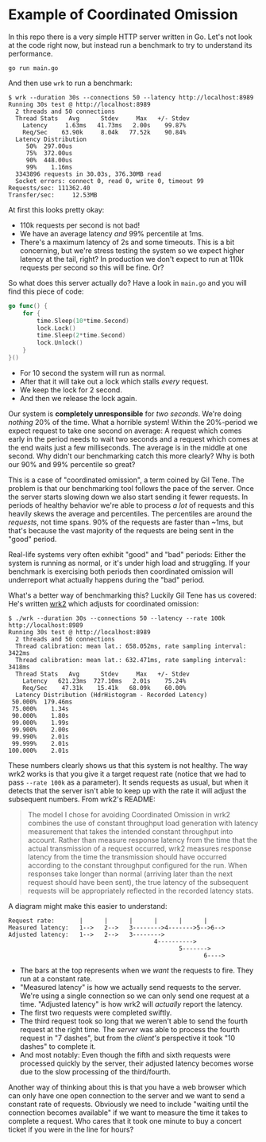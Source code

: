 # Example of Coordinated Omission

In this repo there is a very simple HTTP server written in Go.
Let's not look at the code right now, but instead run a benchmark to try to understand its performance.

```
go run main.go
```

And then use `wrk` to run a benchmark:

```
$ wrk --duration 30s --connections 50 --latency http://localhost:8989
Running 30s test @ http://localhost:8989
  2 threads and 50 connections
  Thread Stats   Avg      Stdev     Max   +/- Stdev
    Latency     1.63ms   41.73ms   2.00s    99.87%
    Req/Sec    63.90k     8.04k   77.52k    90.84%
  Latency Distribution
     50%  297.00us
     75%  372.00us
     90%  448.00us
     99%    1.16ms
  3343896 requests in 30.03s, 376.30MB read
  Socket errors: connect 0, read 0, write 0, timeout 99
Requests/sec: 111362.40
Transfer/sec:     12.53MB
```

At first this looks pretty okay:

- 110k requests per second is not bad!
- We have an average latency _and_ 99% percentile at 1ms.
- There's a maximum latency of 2s and some timeouts.
  This is a bit concerning, but we're stress testing the system so we expect higher latency at the tail, right?
  In production we don't expect to run at 110k requests per second so this will be fine.
  Or?

So what does this server actually do?
Have a look in `main.go` and you will find this piece of code:

```go
go func() {
    for {
        time.Sleep(10*time.Second)
        lock.Lock()
        time.Sleep(2*time.Second)
        lock.Unlock()
    }
}()
```

- For 10 second the system will run as normal.
- After that it will take out a lock which stalls _every_ request.
- We keep the lock for 2 second.
- And then we release the lock again.

Our system is **completely unresponsible** for _two seconds_.
We're doing _nothing_ 20% of the time.
What a horrible system!
Within the 20%-period we expect request to take one second on average:
A request which comes early in the period needs to wait two seconds and a request which comes at the end waits just a few milliseconds.
The average is in the middle at one second.
Why didn't our benchmarking catch this more clearly?
Why is both our 90% and 99% percentile so great?

This is a case of "coordinated omission", a term coined by Gil Tene.
The problem is that our benchmarking tool follows the pace of the server.
Once the server starts slowing down we also start sending it fewer requests.
In periods of healthy behavior we're able to process _a lot_ of requests and this heavily skews the average and percentiles.
The percentiles are around the _requests_, not time spans.
90% of the requests are faster than ~1ms, but that's because the vast majority of the requests are being sent in the "good" period.

Real-life systems very often exhibit "good" and "bad" periods:
Either the system is running as normal, or it's under high load and struggling.
If your benchmark is exercising both periods then coordinated omission will underreport what actually happens during the "bad" period.

What's a better way of benchmarking this?
Luckily Gil Tene has us covered:
He's written [wrk2](https://github.com/giltene/wrk2) which adjusts for coordinated omission:

```
$ ./wrk --duration 30s --connections 50 --latency --rate 100k http://localhost:8989
Running 30s test @ http://localhost:8989
  2 threads and 50 connections
  Thread calibration: mean lat.: 658.052ms, rate sampling interval: 3422ms
  Thread calibration: mean lat.: 632.471ms, rate sampling interval: 3418ms
  Thread Stats   Avg      Stdev     Max   +/- Stdev
    Latency   621.23ms  727.10ms   2.01s    75.24%
    Req/Sec    47.31k    15.41k   68.09k    60.00%
  Latency Distribution (HdrHistogram - Recorded Latency)
 50.000%  179.46ms
 75.000%    1.34s
 90.000%    1.80s
 99.000%    1.99s
 99.900%    2.00s
 99.990%    2.01s
 99.999%    2.01s
100.000%    2.01s
```

These numbers clearly shows us that this system is not healthy.
The way wrk2 works is that you give it a target request rate (notice that we had to pass `--rate 100k` as a parameter).
It sends requests as usual, but when it detects that the server isn't able to keep up with the rate it will adjust the subsequent numbers.
From wrk2's README:

> The model I chose for avoiding Coordinated Omission in wrk2 combines the use of constant throughput load generation with latency measurement that takes the intended constant throughput into account. Rather than measure response latency from the time that the actual transmission of a request occurred, wrk2 measures response latency from the time the transmission should have occurred according to the constant throughput configured for the run. When responses take longer than normal (arriving later than the next request should have been sent), the true latency of the subsequent requests will be appropriately reflected in the recorded latency stats.

A diagram might make this easier to understand:

```
Request rate:       |      |      |      |      |      |
Measured latency:   1-->   2-->   3-------->4------->5-->6-->
Adjusted latency:   1-->   2-->   3-------->
                                         4---------->
                                                5------->
                                                       6---->
```

- The bars at the top represents when we _want_ the requests to fire.
  They run at a constant rate.
- "Measured latency" is how we actually send requests to the server.
  We're using a single connection so we can only send one request at a time.
  "Adjusted latency" is how wrk2 will _actually_ report the latency.
- The first two requests were completed swiftly.
- The third request took so long that we weren't able to send the fourth request at the right time. 
  The _server_ was able to process the fourth request in "7 dashes", but from the _client's_ perspective it took "10 dashes" to complete it.
- And most notably: Even though the fifth and sixth requests were processed quickly by the server, their adjusted latency becomes worse due to the slow processing of the third/fourth.

Another way of thinking about this is that you have a web browser which can only have one open connection to the server and we want to send a constant rate of requests.
Obviously we need to include "waiting until the connection becomes available" if we want to measure the time it takes to complete a request.
Who cares that it took one minute to buy a concert ticket if you were in the line for hours?

